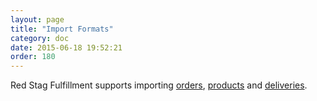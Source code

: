 ```yaml
---
layout: page
title: "Import Formats"
category: doc
date: 2015-06-18 19:52:21
order: 180
---
```


Red Stag Fulfillment supports importing <a href="/ref/order.html">orders</a>, <a href="/ref/product.html">products</a> and <a href="/ref/delivery.html">deliveries</a>.
